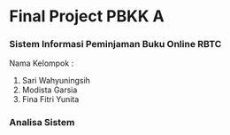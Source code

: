 # Final Project PBKK A
### Sistem Informasi Peminjaman Buku Online RBTC

Nama Kelompok :   
1. Sari Wahyuningsih
2. Modista Garsia
3. Fina Fitri Yunita

### Analisa Sistem
